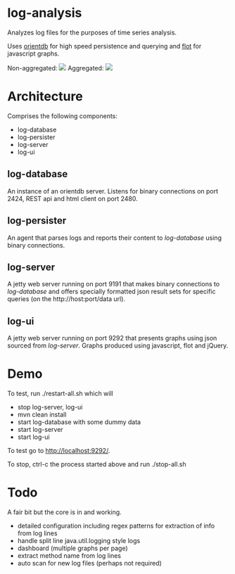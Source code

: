 log-analysis
============

Analyzes log files for the purposes of time series analysis.

Uses [orientdb](https://github.com/nuvolabase/orientdb) for high speed persistence and querying and [flot](http://www.flotcharts.org/) for javascript graphs.

Non-aggregated:
<img src="https://raw.github.com/davidmoten/log-analysis/master/docs/screen1.png"/>
Aggregated:
<img src="https://raw.github.com/davidmoten/log-analysis/master/docs/screen2.png"/>


Architecture
==============
Comprises the following components:

* log-database
* log-persister
* log-server
* log-ui

log-database
----------------
An instance of an orientdb server. Listens for binary connections on port 2424, REST api and html client on port 2480.

log-persister
----------------
An agent that parses logs and reports their content to *log-database* using binary connections.

log-server
----------------
A jetty web server running on port 9191 that makes binary connections to *log-database* and offers specially formatted json result sets for specific queries (on the http://host:port/data url).

log-ui
----------------
A jetty web server running on port 9292 that presents graphs using json sourced from *log-server*. Graphs produced using javascript, flot and jQuery.

Demo
=============
To test, run 
    ./restart-all.sh 
which will
* stop log-server, log-ui
* mvn clean install
* start log-database with some dummy data
* start log-server
* start log-ui

To test go to [http://localhost:9292/](http://localhost:9292/).

To stop, ctrl-c the process started above and run 
    ./stop-all.sh

Todo
===========
A fair bit but the core is in and working. 
* detailed configuration including regex patterns for extraction of info from log lines
* handle split line java.util.logging style logs
* dashboard (multiple graphs per page)
* extract method name from log lines
* auto scan for new log files (perhaps not required)
